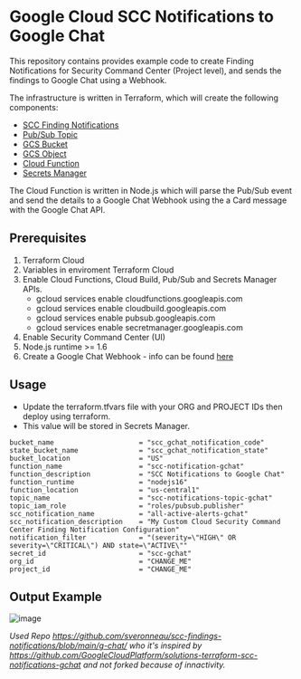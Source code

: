 # Google Cloud SCC Notifications to Google Chat

This repository contains provides example code to create Finding Notifications for Security Command Center (Project level), and sends the findings to Google Chat using a Webhook.

The infrastructure is written in Terraform, which will create the following components:

- [SCC Finding Notifications](https://cloud.google.com/security-command-center/docs/how-to-notifications)
- [Pub/Sub Topic](https://cloud.google.com/pubsub)
- [GCS Bucket](https://cloud.google.com/storage/docs/creating-buckets)
- [GCS Object](https://cloud.google.com/storage/docs/json_api/v1/objects)
- [Cloud Function](https://cloud.google.com/functions)
- [Secrets Manager](https://cloud.google.com/secret-manager)

The Cloud Function is written in Node.js which will parse the Pub/Sub event and send the details to a Google Chat Webhook using the a Card message with the Google Chat API.


## Prerequisites 

1. Terraform Cloud
2. Variables in enviroment Terraform Cloud 
3. Enable Cloud Functions, Cloud Build, Pub/Sub and Secrets Manager APIs.  
   - gcloud services enable cloudfunctions.googleapis.com
   - gcloud services enable cloudbuild.googleapis.com
   - gcloud services enable pubsub.googleapis.com
   - gcloud services enable secretmanager.googleapis.com
4. Enable Security Command Center (UI)
5. Node.js runtime >= 1.6
6. Create a Google Chat Webhook - info can be found [here](https://developers.google.com/chat/how-tos/webhooks#create_a_webhook)


## Usage

- Update the terraform.tfvars file with your ORG and PROJECT IDs then deploy using terraform.  
- This value will be stored in Secrets Manager.
```
bucket_name                     = "scc_gchat_notification_code"   
state_bucket_name               = "scc_gchat_notification_state"   
bucket_location                 = "US"
function_name                   = "scc-notification-gchat"
function_description            = "SCC Notifications to Google Chat"
function_runtime                = "nodejs16"
function_location               = "us-central1"
topic_name                      = "scc-notifications-topic-gchat"    
topic_iam_role                  = "roles/pubsub.publisher"
scc_notification_name           = "all-active-alerts-gchat"    
scc_notification_description    = "My Custom Cloud Security Command Center Finding Notification Configuration"
notification_filter             = "(severity=\"HIGH\" OR severity=\"CRITICAL\") AND state=\"ACTIVE\""
secret_id                       = "scc-gchat"
org_id                          = "CHANGE_ME"
project_id                      = "CHANGE_ME"
```


## Output Example

![image](../img/scc_gchat.png)
 
*Used Repo https://github.com/sveronneau/scc-findings-notifications/blob/main/g-chat/ who it's inspired by https://github.com/GoogleCloudPlatform/solutions-terraform-scc-notifications-gchat and not forked because of innactivity.*
